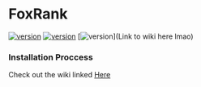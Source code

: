 # FoxRank
[![version](https://img.shields.io/badge/version-1.5.0-purple)](https://github.com/Foxikle/FoxRank)
[![version](https://img.shields.io/badge/release-v1.5.0-blue)](https://github.com/Foxikle/FoxRank/releases/tag/v1.5)
[![version](https://img.shields.io/badge/Wiki-green)](Link to wiki here lmao)
### Installation Proccess
Check out the wiki linked [Here]()
